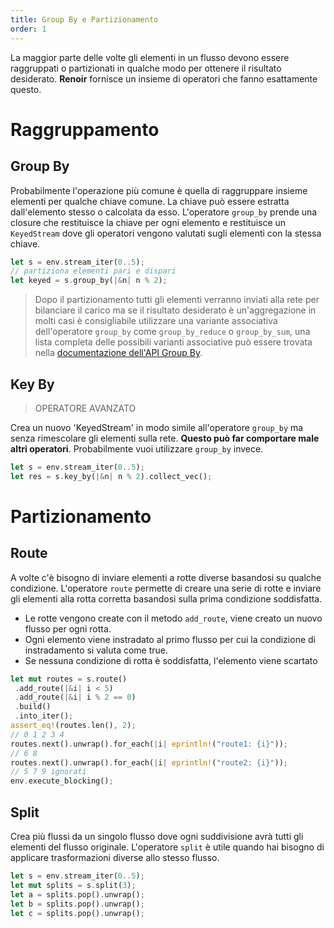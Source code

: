 ```yaml
---
title: Group By e Partizionamento
order: 1
---
```


La maggior parte delle volte gli elementi in un flusso devono essere raggruppati o partizionati in qualche modo per ottenere il risultato desiderato. **Renoir** fornisce un insieme di operatori che fanno esattamente questo.

# Raggruppamento
## Group By
Probabilmente l'operazione più comune è quella di raggruppare insieme elementi per qualche chiave comune. La chiave può essere estratta dall'elemento stesso o calcolata da esso. L'operatore `group_by` prende una closure che restituisce la chiave per ogni elemento e restituisce un `KeyedStream` dove gli operatori vengono valutati sugli elementi con la stessa chiave.

```rust
let s = env.stream_iter(0..5);
// partiziona elementi pari e dispari
let keyed = s.group_by(|&n| n % 2); 
```

> Dopo il partizionamento tutti gli elementi verranno inviati alla rete per bilanciare il carico ma se il risultato desiderato è un'aggregazione in molti casi è consigliabile utilizzare una variante associativa dell'operatore `group_by` come `group_by_reduce` o `group_by_sum`, una lista completa delle possibili varianti associative può essere trovata nella [documentazione dell'API Group By](https://deib-polimi.github.io/renoir/renoir/struct.Stream.html#method.group_by).

## Key By
> OPERATORE AVANZATO

Crea un nuovo 'KeyedStream' in modo simile all'operatore `group_by` ma senza rimescolare gli elementi sulla rete. **Questo può far comportare male altri operatori**. Probabilmente vuoi utilizzare `group_by` invece.

```rust
let s = env.stream_iter(0..5);
let res = s.key_by(|&n| n % 2).collect_vec();
``` 

# Partizionamento
## Route
A volte c'è bisogno di inviare elementi a rotte diverse basandosi su qualche condizione. L'operatore `route` permette di creare una serie di rotte e inviare gli elementi alla rotta corretta basandosi sulla prima condizione soddisfatta.
- Le rotte vengono create con il metodo `add_route`, viene creato un nuovo flusso per ogni rotta.
- Ogni elemento viene instradato al primo flusso per cui la condizione di instradamento si valuta come true.
- Se nessuna condizione di rotta è soddisfatta, l'elemento viene scartato

```rust
let mut routes = s.route()
 .add_route(|&i| i < 5)
 .add_route(|&i| i % 2 == 0)
 .build()
 .into_iter();
assert_eq!(routes.len(), 2);
// 0 1 2 3 4
routes.next().unwrap().for_each(|i| eprintln!("route1: {i}"));
// 6 8
routes.next().unwrap().for_each(|i| eprintln!("route2: {i}"));
// 5 7 9 ignorati
env.execute_blocking();
```

## Split
Crea più flussi da un singolo flusso dove ogni suddivisione avrà tutti gli elementi del flusso originale. L'operatore `split` è utile quando hai bisogno di applicare trasformazioni diverse allo stesso flusso.

```rust
let s = env.stream_iter(0..5);
let mut splits = s.split(3);
let a = splits.pop().unwrap();
let b = splits.pop().unwrap();
let c = splits.pop().unwrap();
```